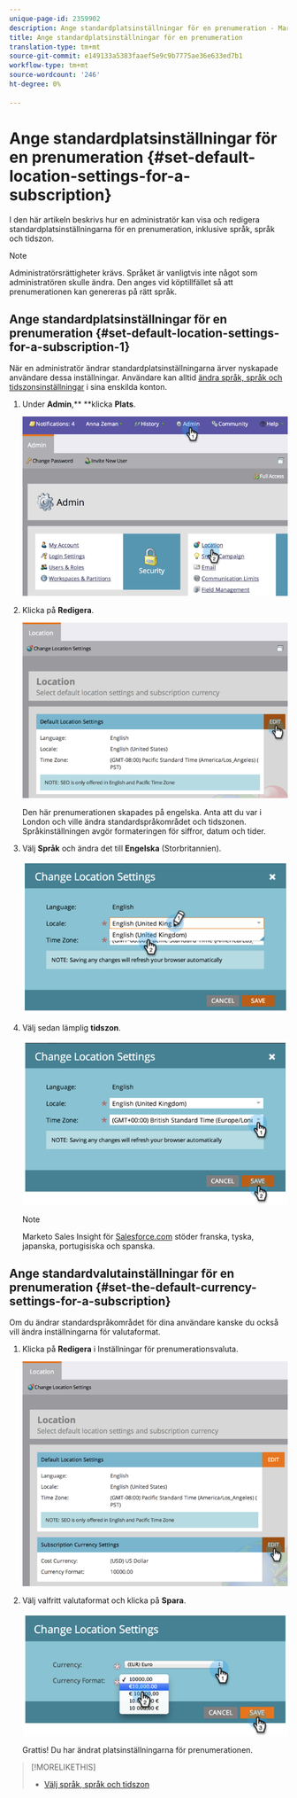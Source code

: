 ```yaml
---
unique-page-id: 2359902
description: Ange standardplatsinställningar för en prenumeration - Marketo Docs - Produktdokumentation
title: Ange standardplatsinställningar för en prenumeration
translation-type: tm+mt
source-git-commit: e149133a5383faaef5e9c9b7775ae36e633ed7b1
workflow-type: tm+mt
source-wordcount: '246'
ht-degree: 0%

---
```



# Ange standardplatsinställningar för en prenumeration {#set-default-location-settings-for-a-subscription}

I den här artikeln beskrivs hur en administratör kan visa och redigera standardplatsinställningarna för en prenumeration, inklusive språk, språk och tidszon.

>[!NOTE]
>
>Administratörsrättigheter krävs. Språket är vanligtvis inte något som administratören skulle ändra. Den anges vid köptillfället så att prenumerationen kan genereras på rätt språk.

## Ange standardplatsinställningar för en prenumeration {#set-default-location-settings-for-a-subscription-1}

När en administratör ändrar standardplatsinställningarna ärver nyskapade användare dessa inställningar. Användare kan alltid [ändra språk, språk och tidszonsinställningar](select-your-language-locale-and-time-zone.md) i sina enskilda konton.

1. Under **Admin**,** **klicka **Plats**.

   ![](assets/image2014-11-7-11-3a39-3a17.png)

1. Klicka på **Redigera**.

   ![](assets/image2014-11-7-11-3a40-3a39.png)

   Den här prenumerationen skapades på engelska. Anta att du var i London och ville ändra standardspråkområdet och tidszonen. Språkinställningen avgör formateringen för siffror, datum och tider.

1. Välj **Språk** och ändra det till **Engelska** (Storbritannien).

   ![](assets/image2014-11-7-11-3a51-3a26.png)

1. Välj sedan lämplig **tidszon**.

   ![](assets/image2014-11-7-14-3a42-3a34.png)

   >[!NOTE]
   >
   >Marketo Sales Insight för [Salesforce.com](http://salesforce.com/) stöder franska, tyska, japanska, portugisiska och spanska.

## Ange standardvalutainställningar för en prenumeration {#set-the-default-currency-settings-for-a-subscription}

Om du ändrar standardspråkområdet för dina användare kanske du också vill ändra inställningarna för valutaformat.

1. Klicka på **Redigera** i Inställningar för prenumerationsvaluta.

   ![](assets/image2014-11-7-15-3a50-3a33.png)

1. Välj valfritt valutaformat och klicka på **Spara**.

   ![](assets/image2014-11-7-15-3a58-3a21.png)

   Grattis! Du har ändrat platsinställningarna för prenumerationen.

>[!MORELIKETHIS]
>
>* [Välj språk, språk och tidszon](select-your-language-locale-and-time-zone.md)

>



